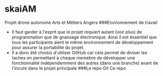 # skaiAM
Projet drone autonome Arts et Métiers Angers
###Environnement de travail
* Il faut garder à l'esprit que le projet requiert autant (voir plus) de programmation que de gnassage électronique.
Ainsi il est éssentiel que tous les participants aient le même environnement de développement
pour assurer la portabilité du projet.
* Il a donc été choisis d'utiliser GitHub car cela permet de diviser les taches en permettant 
à chaque memebre de développer une fonctionnalité indépendemment des autres (dans une branche) avant
de l'incure dans le projet principale
###Le repo Git
Ce repo




